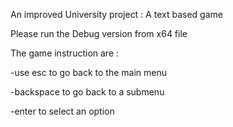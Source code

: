 An improved University project : A text based game

Please run the Debug version from x64 file

The game instruction are :

-use esc to go back to the main menu

-backspace to go back to a submenu

-enter to select an option
